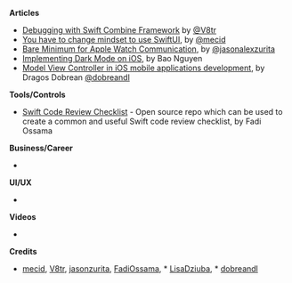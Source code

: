 
**Articles**
* [Debugging with Swift Combine Framework](https://www.vadimbulavin.com/debugging-with-combine-swift-framework/) by [@V8tr](https://twitter.com/V8tr)
* [You have to change mindset to use SwiftUI](https://swiftwithmajid.com/2019/11/19/you-have-to-change-mindset-to-use-swiftui/), by [@mecid](https://twitter.com/mecid)
* [Bare Minimum for Apple Watch Communication](https://jasonzurita.com/bare-minimum-for-apple-watch-communication/), by [@jasonalexzurita](https://twitter.com/jasonalexzurita)
* [Implementing Dark Mode on iOS](https://medium.com/flawless-app-stories/implementing-dark-mode-on-ios-d195cac098de), by Bao Nguyen
* [Model View Controller in iOS mobile applications development](https://medium.com/appssemble/model-view-controller-in-ios-mobile-applications-development-8bc7c178e490), by Dragos Dobrean [@dobreandl](https://twitter.com/dobreandl)

**Tools/Controls**

* [Swift Code Review Checklist](https://github.com/FadiOssama/Swift-Code-Review-Checklist) - Open source repo which can be used to create a common and useful Swift code review checklist, by Fadi Ossama

**Business/Career**

*

**UI/UX**

* 

**Videos**

*

**Credits**

* [mecid](https://github.com/mecid), [V8tr](https://github.com/V8tr), [jasonzurita](https://github.com/jasonzurita), [FadiOssama](https://github.com/FadiOssama), * [LisaDziuba](https://github.com/lisadziuba), * [dobreandl](https://github.com/dobreandl)

